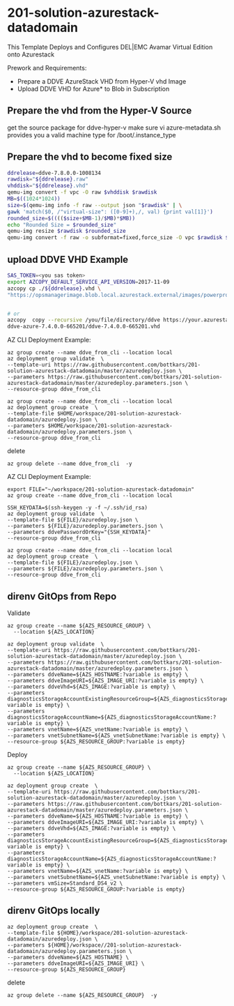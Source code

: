 # 201-solution-azurestack-datadomain

This Template Deploys and Configures DEL|EMC Avamar Virtual Edition onto Azurestack

Prework and Requirements:
  - Prepare a DDVE AzureStack VHD from Hyper-V  vhd Image
  - Upload DDVE VHD for Azure* to Blob in Subscription


## Prepare the vhd from the Hyper-V Source
get the source package for ddve-hyper-v
make sure vi  azure-metadata.sh provides you a valid machine type for /boot/.instance_type

## Prepare the vhd to become fixed size
```bash
ddrelease=ddve-7.8.0.0-1008134
rawdisk="${ddrelease}.raw"
vhddisk="${ddrelease}.vhd"
qemu-img convert -f vpc -O raw $vhddisk $rawdisk
MB=$((1024*1024))
size=$(qemu-img info -f raw --output json "$rawdisk" | \
gawk 'match($0, /"virtual-size": ([0-9]+),/, val) {print val[1]}')
rounded_size=$(((($size+$MB-1)/$MB)*$MB))
echo "Rounded Size = $rounded_size"
qemu-img resize $rawdisk $rounded_size
qemu-img convert -f raw -o subformat=fixed,force_size -O vpc $rawdisk $vhddisk
```
## upload DDVE VHD Example
```bash
SAS_TOKEN=<you sas token>
export AZCOPY_DEFAULT_SERVICE_API_VERSION=2017-11-09
azcopy cp ./${ddrelease}.vhd \
"https://opsmanagerimage.blob.local.azurestack.external/images/powerprotectdd/${ddrelease}/${ddrelease}.vhd$SAS_TOKEN"


# or
azcopy  copy --recursive /you/file/directory/ddve https://your.azurestack.image.blob/container<sastoken>
ddve-azure-7.4.0.0-665201/ddve-7.4.0.0-665201.vhd
```
AZ CLI Deployment Example:

```azurecli-interactive
az group create --name ddve_from_cli --location local
az deployment group validate  \
--template-uri https://raw.githubusercontent.com/bottkars/201-solution-azurestack-datadomain/master/azuredeploy.json \
--parameters https://raw.githubusercontent.com/bottkars/201-solution-azurestack-datadomain/master/azuredeploy.parameters.json \
--resource-group ddve_from_cli
```

```azurecli-interactive
az group create --name ddve_from_cli --location local
az deployment group create  \
--template-file $HOME/workspace/201-solution-azurestack-datadomain/azuredeploy.json \
--parameters $HOME/workspace/201-solution-azurestack-datadomain/azuredeploy.parameters.json \
--resource-group ddve_from_cli
```
delete

```azurecli-interactive
az group delete --name ddve_from_cli  -y
```





AZ CLI Deployment Example:

```azurecli-interactive
export FILE="~/workspace/201-solution-azurestack-datadomain"
az group create --name ddve_from_cli --location local
```

```azurecli-interactive
SSH_KEYDATA=$(ssh-keygen -y -f ~/.ssh/id_rsa)
az deployment group validate  \
--template-file ${FILE}/azuredeploy.json \
--parameters ${FILE}/azuredeploy.parameters.json \
--parameters ddvePasswordOrKey="{SSH_KEYDATA}"
--resource-group ddve_from_cli
```

```azurecli-interactive
az group create --name ddve_from_cli --location local
az deployment group create  \
--template-file ${FILE}/azuredeploy.json \
--parameters ${FILE}/azuredeploy.parameters.json \
--resource-group ddve_from_cli
```



## direnv GitOps from Repo


Validate
```
az group create --name ${AZS_RESOURCE_GROUP} \
  --location ${AZS_LOCATION}

az deployment group validate  \
--template-uri https://raw.githubusercontent.com/bottkars/201-solution-azurestack-datadomain/master/azuredeploy.json \
--parameters https://raw.githubusercontent.com/bottkars/201-solution-azurestack-datadomain/master/azuredeploy.parameters.json \
--parameters ddveName=${AZS_HOSTNAME:?variable is empty} \
--parameters ddveImageURI=${AZS_IMAGE_URI:?variable is empty} \
--parameters ddveVhd=${AZS_IMAGE:?variable is empty} \
--parameters diagnosticsStorageAccountExistingResourceGroup=${AZS_diagnosticsStorageAccountExistingResourceGroup:?variable is empty} \
--parameters diagnosticsStorageAccountName=${AZS_diagnosticsStorageAccountName:?variable is empty} \
--parameters vnetName=${AZS_vnetName:?variable is empty} \
--parameters vnetSubnetName=${AZS_vnetSubnetName:?variable is empty} \
--resource-group ${AZS_RESOURCE_GROUP:?variable is empty}
```

Deploy
```
az group create --name ${AZS_RESOURCE_GROUP} \
  --location ${AZS_LOCATION}

az deployment group create  \
--template-uri https://raw.githubusercontent.com/bottkars/201-solution-azurestack-datadomain/master/azuredeploy.json \
--parameters https://raw.githubusercontent.com/bottkars/201-solution-azurestack-datadomain/master/azuredeploy.parameters.json \
--parameters ddveName=${AZS_HOSTNAME:?variable is empty} \
--parameters ddveImageURI=${AZS_IMAGE_URI:?variable is empty} \
--parameters ddveVhd=${AZS_IMAGE:?variable is empty} \
--parameters diagnosticsStorageAccountExistingResourceGroup=${AZS_diagnosticsStorageAccountExistingResourceGroup:?variable is empty} \
--parameters diagnosticsStorageAccountName=${AZS_diagnosticsStorageAccountName:?variable is empty} \
--parameters vnetName=${AZS_vnetName:?variable is empty} \
--parameters vnetSubnetName=${AZS_vnetSubnetName:?variable is empty} \
--parameters vmSize=Standard_DS4_v2 \
--resource-group ${AZS_RESOURCE_GROUP:?variable is empty}
```

## direnv GitOps locally
```
az deployment group create  \
--template-file ${HOME}/workspace/201-solution-azurestack-datadomain/azuredeploy.json \
--parameters ${HOME}/workspace//201-solution-azurestack-datadomain/azuredeploy.parameters.json \
--parameters ddveName=${AZS_HOSTNAME} \
--parameters ddveImageURI=${AZS_IMAGE_URI} \
--resource-group ${AZS_RESOURCE_GROUP}
```



delete

```azurecli-interactive
az group delete --name ${AZS_RESOURCE_GROUP}  -y
```
